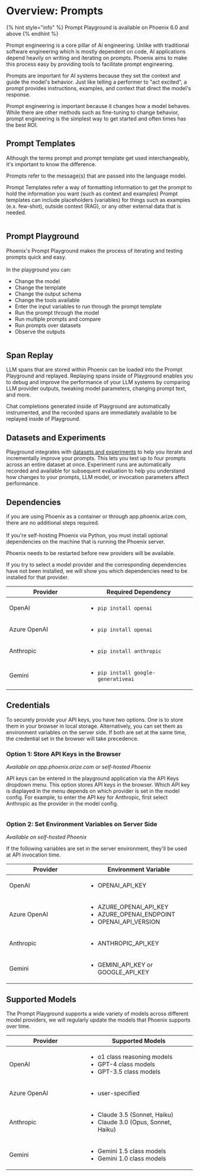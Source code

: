 # Overview: Prompts

{% hint style="info" %}
Prompt Playground is available on Phoenix 6.0 and above
{% endhint %}

Prompt engineering is a core pillar of AI engineering.  Unlike with traditional software engineering which is mostly dependent on code, AI applications depend heavily on writing and iterating on prompts. Phoenix aims to make this process easy by providing tools to facilitate prompt engineering.

Prompts are important for AI systems because they set the context and guide the model's behavior. Just like telling a performer to "act excited", a prompt provides instructions, examples, and context that direct the model's response.

Prompt engineering is important because it changes how a model behaves. While there are other methods such as fine-tuning to change behavior, prompt engineering is the simplest way to get started and often times has the best ROI.

## Prompt Templates

Although the terms prompt and prompt template get used interchangeably, it's important to know the difference.

Prompts refer to the message(s) that are passed into the language model.

Prompt Templates refer a way of formatting information to get the prompt to hold the information you want (such as context and examples) Prompt templates can include placeholders (variables) for things such as examples (e.x. few-shot), outside context (RAG), or any other external data that is needed.

<figure><img src="https://storage.googleapis.com/arize-phoenix-assets/assets/images/prompt_template.png" alt=""><figcaption></figcaption></figure>

## Prompt Playground

Phoenix's Prompt Playground makes the process of iterating and testing prompts quick and easy.\
\
In the playground you can:

* Change the model
* Change the template
* Change the output schema
* Change the tools available
* Enter the input variables to run through the prompt template
* Run the prompt through the model
* Run multiple prompts and compare
* Run prompts over datasets
* Observe the outputs

<figure><img src="https://storage.googleapis.com/arize-phoenix-assets/assets/gifs/playground_3_prompt.gif" alt=""><figcaption></figcaption></figure>





## Span Replay

LLM spans that are stored within Phoenix can be loaded into the Prompt Playground and replayed. Replaying spans inside of Playground enables you to debug and improve the performance of your LLM systems by comparing LLM provider outputs, tweaking model parameters, changing prompt text, and more.&#x20;

Chat completions generated inside of Playground are automatically instrumented, and the recorded spans are immediately available to be replayed inside of Playground.

## Datasets and Experiments

Playground integrates with [datasets and experiments](overview-prompts.md#datasets-and-experiments) to help you iterate and incrementally improve your prompts. This lets you test up to four prompts across an entire dataset at once. Experiment runs are automatically recorded and available for subsequent evaluation to help you understand how changes to your prompts, LLM model, or invocation parameters affect performance.

## Dependencies

if you are using Phoenix as a container or through app.phoenix.arize.com, there are no additional steps required.\
\
If you're self-hosting Phoenix via Python, you must install optional dependencies on the machine that is running the Phoenix server.

Phoenix needs to be restarted before new providers will be available.

If you try to select a model provider and the corresponding dependencies have not been installed, we will show you which dependencies need to be installed for that provider.

<table><thead><tr><th width="196">Provider</th><th>Required Dependency</th></tr></thead><tbody><tr><td>OpenAI</td><td><ul><li><code>pip install openai</code></li></ul></td></tr><tr><td>Azure OpenAI</td><td><ul><li><code>pip install openai</code></li></ul></td></tr><tr><td>Anthropic</td><td><ul><li><code>pip install anthropic</code></li></ul></td></tr><tr><td>Gemini</td><td><ul><li><code>pip install google-generativeai</code></li></ul></td></tr></tbody></table>

## Credentials

To securely provide your API keys, you have two options. One is to store them in your browser in local storage. Alternatively, you can set them as environment variables on the server side. If both are set at the same time, the credential set in the browser will take precedence.

### Option 1: Store API Keys in the Browser

_Available on app.phoenix.arize.com or self-hosted Phoenix_

API keys can be entered in the playground application via the API Keys dropdown menu. This option stores API keys in the browser. Which API key is displayed in the menu depends on which provider is set in the model config. For example, to enter the API key for Anthropic, first select Anthropic as the provider in the model config.

<figure><img src="https://storage.googleapis.com/arize-phoenix-assets/assets/images/store_playground_api_keys_in_browser.png" alt=""><figcaption></figcaption></figure>

### Option 2: Set Environment Variables on Server Side

_Available on self-hosted Phoenix_

If the following variables are set in the server environment, they'll be used at API invocation time.

<table><thead><tr><th width="196">Provider</th><th>Environment Variable</th></tr></thead><tbody><tr><td>OpenAI</td><td><ul><li>OPENAI_API_KEY</li></ul></td></tr><tr><td>Azure OpenAI</td><td><ul><li>AZURE_OPENAI_API_KEY</li><li>AZURE_OPENAI_ENDPOINT</li><li>OPENAI_API_VERSION</li></ul></td></tr><tr><td>Anthropic</td><td><ul><li>ANTHROPIC_API_KEY</li></ul></td></tr><tr><td>Gemini</td><td><ul><li>GEMINI_API_KEY or GOOGLE_API_KEY</li></ul></td></tr></tbody></table>

## Supported Models

The Prompt Playground supports a wide variety of models across different model providers, we will regularly update the models that Phoenix supports over time.

<table><thead><tr><th width="196">Provider</th><th>Supported Models</th></tr></thead><tbody><tr><td>OpenAI</td><td><ul><li>o1 class reasoning models</li><li>GPT-4 class models</li><li>GPT-3.5 class models</li></ul></td></tr><tr><td>Azure OpenAI</td><td><ul><li>user-specified</li></ul></td></tr><tr><td>Anthropic</td><td><ul><li>Claude 3.5 (Sonnet, Haiku)</li><li>Claude 3.0 (Opus, Sonnet, Haiku)</li></ul></td></tr><tr><td>Gemini</td><td><ul><li>Gemini 1.5 class models</li><li>Gemini 1.0 class models</li></ul></td></tr></tbody></table>

